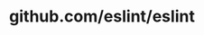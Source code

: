 ---
layout: post
title: github.com/eslint/eslint
categories: link
tags: [انگلیسی, گیت‌هاب, برنامه‌نویسی]
---